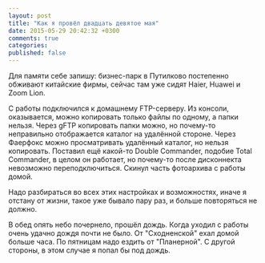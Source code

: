 ```yaml
---
layout: post
title: "Как я провёл двадцать девятое мая"
date: 2015-05-29 20:42:32 +0300
comments: true
categories: 
published: false
---
```

Для памяти себе запишу: бизнес-парк в Путилково постепенно обживают китайские фирмы, сейчас там уже сидят Haier, Huawei и Zoom Lion.

С работы подключился к домашнему FTP-серверу. Из консоли, оказывается, можно копировать только файлы по одному, а папки нельзя. Через gFTP копировать папки можно, но почему-то неправильно отображается каталог на удалённой стороне. Через Фаерфокс можно просматривать удалённый каталог, но нельзя копировать. Поставил ещё какой-то Double Commander, подобие Total Commander, в целом он работает, но почему-то после дисконнекта невозможно переподключиться. Скинул часть фотоархива с работы домой.

Надо разбираться во всех этих настройках и возможностях, иначе я отстану от жизни, такое уже бывало пару раз, и больше повторяться не должно.

В обед опять небо почернело, прошёл дождь. Когда уходил с работы очень удачно дождя почти не было. От "Сходненской" ехал домой больше часа. По пятницам надо ездить от "Планерной". С другой стороны, в этом случае я попал бы под дождь.